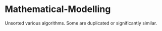 # Mathematical-Modelling
Unsorted various algorithms. Some are duplicated or significantly similar.

